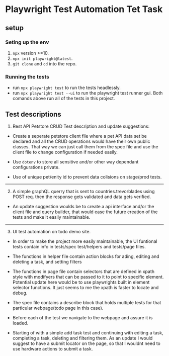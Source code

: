 # Playwright Test Automation Tet Task

## setup

### Seting up the env
1. `npx` version >=10.
2. `npx init playwright@latest`.
3. `git clone` and `cd` into the repo.

### Running the tests 
- run `npx playwright test` to run the tests headlessly.
- run `npx playwright test --ui` to run the playwright test runner gui.
Both comands above run all of the tests in this project.

## Test descriptions

1. Rest API Petstore CRUD Test description and update suggestions:
- Create a seperate petstore client file where a pet API data set be declared and all the CRUD operations would have their own public classes. That way we can just call them from the spec file and use the client file to change configuration if needed easily.

- Use `dotenv` to store all sensitive and/or other way dependant configurations private. 

- Use of unique pet/enity id to prevent data colisions on stage/prod tests.

---
2. A simple graphQL querry that is sent to countries.trevorblades using POST req. then the response gets validated and data gets verified. 
- An update suggestion woulds be to create a api interface and/or the client file and query builder, that would ease the future creation of the tests and make it easily maintainable.

---
3. UI test automation on todo demo site.
- In order to make the project more easily maintainable, the UI funtional tests contain info in tests/spec test/helpers and tests/page files.

- The functions in helper file contain action blocks for ading, editing and deleting a task, and setting filters
- The functions in page file contain selectors that are defined in xpath style with modifyers that can be passed to it to point to specific element.
Potential update here would be to use playwrights built in element selector functions. It just seems to me the xpath is faster to locate and debug.

- The spec file contains a describe block that holds multiple tests for that particular webpage(todo page in this case). 
- Before each of the test we navigate to the webpage and assure it is loaded.
- Starting of with a simple add task test and continuing with editing a task, completing a task, deleting and filtering them. 
As an update I would suggest to have a submit locator on the page, so that I wouldnt need to use hardware actions to submit a task. 
